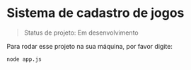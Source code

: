 # Sistema de cadastro de jogos</h1>

>Status de projeto: Em desenvolvimento

Para rodar esse projeto na sua máquina, por favor digite:

```
node app.js
```

